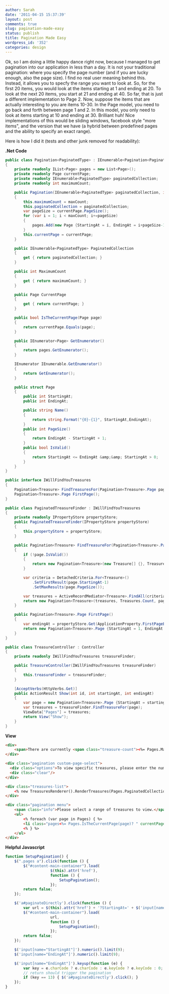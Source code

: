 ```yaml
---
author: Sarah
date: '2011-04-15 15:37:39'
layout: post
comments: true
slug: pagination-made-easy
status: publish
title: Pagination Made Easy
wordpress_id: '352'
categories: design
---
```


Ok, so I am doing a little happy dance right now, because I managed to get pagination into our application in less than a day. It is not your traditional pagination: where you specify the page number (and if you are lucky enough, also the page size). I find no real user meaning behind this. Instead, it allows you to specfy the range you want to look at. So, for the first 20 items, you would look at the items starting at 1 and ending at 20. To look at the next 20 items, you start at 21 and ending at 40. So far, that is just a different implementation to Page 2. Now, suppose the items that are actually interesting to you are items 10-30. In the Page model, you need to go back and forth between page 1 and 2. In this model, you only need to look at items starting at 10 and ending at 30. Brilliant huh! Nice implementations of this would be sliding windows, facebook style "more items", and the version that we have (a hybrid between predefined pages and the ability to specify an exact range).


Here is how I did it (tests and other junk removed for readability):

<strong>.Net Code</strong>
``` csharp
public class Pagination<PaginatedType> : IEnumerable<Pagination<PaginatedType>.Page>
{
	private readonly IList<Page> pages = new List<Page>();
	private readonly Page currentPage;
	private readonly IEnumerable<PaginatedType> paginatedCollection;
	private readonly int maximumCount;

	public Pagination(IEnumerable<PaginatedType> paginatedCollection, int maxCount, Page currentPage)
	{
		this.maximumCount = maxCount;
		this.paginatedCollection = paginatedCollection;
		var pageSize = currentPage.PageSize();
		for (var i = 1; i < maxCount; i+=pageSize)
		{
			pages.Add(new Page {StartingAt = i, EndingAt = i+pageSize-1});
		}
		this.currentPage = currentPage;
	}

	public IEnumerable<PaginatedType> PaginatedCollection
	{
		get { return paginatedCollection; }
	}

	public int MaximumCount
	{
		get { return maximumCount; }
	}

	public Page CurrentPage
	{
		get { return currentPage; }
	}

	public bool IsTheCurrentPage(Page page)
	{
		return currentPage.Equals(page);
	}

	public IEnumerator<Page> GetEnumerator()
	{
		return pages.GetEnumerator();
	}

	IEnumerator IEnumerable.GetEnumerator()
	{
		return GetEnumerator();
	}

	public struct Page
	{
		public int StartingAt;
		public int EndingAt;

		public string Name()
		{
			return string.Format("{0}-{1}", StartingAt,EndingAt);
		}
		public int PageSize()
		{
			return EndingAt - StartingAt + 1;
		}
		public bool IsValid()
		{
			return StartingAt <= EndingAt &amp;&amp; StartingAt > 0;
		}
	}
}

public interface IWillFindYouTreasures
{
	Pagination<Treasure> FindTreasuresFor(Pagination<Treasure>.Page page);
	Pagination<Treasure>.Page FirstPage();
}

public class PaginatedTreasureFinder : IWillFindYouTreasures
{
	private readonly IPropertyStore propertyStore;
	public PaginatedTreasureFinder(IPropertyStore propertyStore)
	{
		this.propertyStore = propertyStore;
	}

	public Pagination<Treasure> FindTreasureFor(Pagination<Treasure>.Page page)
	{
		if (!page.IsValid())
		{
			return new Pagination<Treasure>(new Treasure[] {}, Treasure.Count, FirstPage());
		}

		var criteria = DetachedCriteria.For<Treasure>()			
			.SetFirstResult(page.StartingAt-1)
			.SetMaxResults(page.PageSize());

		var treasures = ActiveRecordMediator<Treasure>.FindAll(criteria);
		return new Pagination<Treasure>(treasures, Treasures.Count, page);
	}

	public Pagination<Treasure>.Page FirstPage()
	{
		var endingAt = propertyStore.Get(ApplicationProperty.FirstPageEndingAt).AsIntOr(1);
		return new Pagination<Treasure>.Page {StartingAt = 1, EndingAt = endingAt};
	}
}

public class TreasureController : Controller
{
	private readonly IWillFindYouTreasures treasureFinder;

	public TreasureController(IWillFindYouTreasures treasureFinder)
	{
		this.treasureFinder = treasureFinder;
	}

	[AcceptVerbs(HttpVerbs.Get)]
	public ActionResult Show(int id, int startingAt, int endingAt)
	{
		var page = new Pagination<Treasure>.Page {StartingAt = startingAt, EndingAt = endingAt};
		var treasures = treasureFinder.FindTreasureFor(page);
		ViewData["Pages"] = treasures;
		return View("Show");
	}
}
```

<strong>View</strong>
``` html
<div>
	<span>There are currently <span class="treasure-count"><%= Pages.MaximumCount %></span> treasures available.</span>
</div>

<div class="pagination custom-page-select">
  <div class="options">To view specific treasures, please enter the number to start at <%= (RawHtml)Html.TextBox("StartingAt", Pages.CurrentPage.StartingAt)%> and to finish at <%= (RawHtml)Html.TextBox("EndingAt", Pages.CurrentPage.EndingAt)%> and click <%=(RawHtml)Html.ActionLink("Go", "Show", "Treasure", new { }, new { id = "paginateDirectly" })%></div>
  <div class="clear"/>
</div>

<div class="treasures-list">
	<% new TreasuresRenderer().RenderTreasures(Pages.PaginatedCollection); %>
</div>

<div class="pagination menu">
	<span class="info">Please select a range of treasures to view.</span>
	<ul>
		<% foreach (var page in Pages) { %>
		<li class="pages<%= Pages.IsTheCurrentPage(page)? " currentPage" : string.Empty %>"><%=(RawHtml) Html.ActionLink(page.Name(), "Show", "Treasure", new {startingAt=page.StartingAt,endingAt=page.EndingAt}, new {}) %></li>
		<% } %>
	</ul>
</div>
```

<strong>Helpful Javascript</strong>
``` javascript
function SetupPagination() {   
	$(".pages a").click(function () {
		$("#content-main-container").load(
					$(this).attr('href'),
					function () {
						SetupPagination();
					});
		return false;
	});

	$('a#paginateDirectly').click(function () {
		var url = $(this).attr('href') + '?StartingAt=' + $('input[name="StartingAt"]').val() + '&amp;EndingAt=' + $('input[name="EndingAt"]').val();
		$("#content-main-container").load(
					url,
					function () {
						SetupPagination();
					});
		return false;
	});

	$('input[name="StartingAt"]').numeric().limit(9);
	$('input[name="EndingAt"]').numeric().limit(9);

	$('input[name="EndingAt"]').keyup(function (e) {
		var key = e.charCode ? e.charCode : e.keyCode ? e.keyCode : 0;
		// return should trigger the pagination
		if (key == 13) { $('a#paginateDirectly').click(); }       
	});
}
``` 